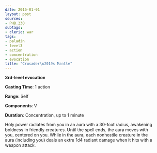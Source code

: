 ```yaml
---
date: 2015-01-01
layout: post
sources:
- PHB.230
subtags:
- cleric: war
tags:
- paladin
- level3
- action
- concentration
- evocation
title: "Crusader\u2019s Mantle"
---
```


**3rd-level evocation**

**Casting Time**: 1 action

**Range**: Self

**Components**: V 

**Duration**: Concentration, up to 1 minute

Holy power radiates from you in an aura with a 30-foot radius, awakening boldness in friendly creatures. Until the spell ends, the aura moves with you, centered on you. While in the aura, each nonhostile creature in the aura (including you) deals an extra 1d4 radiant damage when it hits with a weapon attack.
